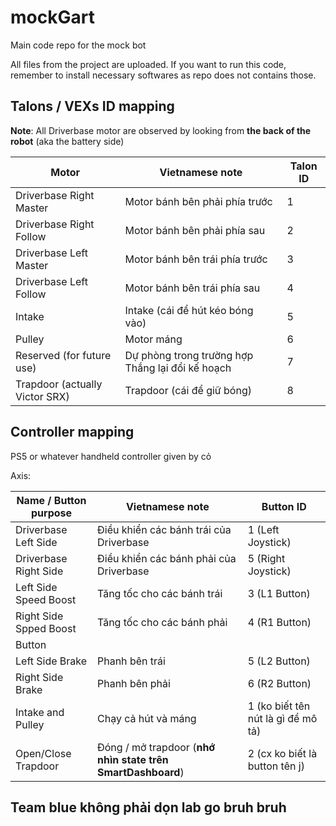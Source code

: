 # mockGart
Main code repo for the mock bot

All files from the project are uploaded.
If you want to run this code, remember to install necessary softwares as repo does not contains those.

## Talons / VEXs ID mapping

**Note**: All Driverbase motor are observed by looking from **the back of the robot** (aka the battery side)

|Motor|Vietnamese note|Talon ID|
|-----|---------------|--------|
|Driverbase Right Master|Motor bánh bên phải phía trước|1|
|Driverbase Right Follow|Motor bánh bên phải phía sau|2|
|Driverbase Left Master|Motor bánh bên trái phía trước|3|
|Driverbase Left Follow|Motor bánh bên trái phía sau|4|
|Intake|Intake (cái để hút kéo bóng vào)|5|
|Pulley|Motor máng|6|
|Reserved (for future use)|Dự phòng trong trường hợp Thắng lại đổi kế hoạch|7|
|Trapdoor (actually Victor SRX)|Trapdoor (cái để giữ bóng)|8|

## Controller mapping

PS5 or whatever handheld controller given by cỏ

Axis:

|Name / Button purpose|Vietnamese note|Button ID|
|---------------------|---------------|---------|
|Driverbase Left Side|Điều khiển các bánh trái của Driverbase|1 (Left Joystick)|
|Driverbase Right Side|Điều khiển các bánh phải của Driverbase|5 (Right Joystick)|
|Left Side Speed Boost|Tăng tốc cho các bánh trái|3 (L1 Button)|
|Right Side Spped Boost|Tăng tốc cho các bánh phải|4 (R1 Button)|
|Button|
|Left Side Brake|Phanh bên trái|5 (L2 Button)|
|Right Side Brake|Phanh bên phải|6 (R2 Button)|
|Intake and Pulley|Chạy cả hút và máng|1 (ko biết tên nút là gì để mô tả)|
|Open/Close Trapdoor|Đóng / mở trapdoor (**nhớ nhìn state trên SmartDashboard**)|2 (cx ko biết là button tên j)|

## Team blue không phải dọn lab go bruh bruh

